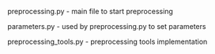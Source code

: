 preprocessing.py - main file to start preprocessing

parameters.py - used by preprocessing.py to set parameters 

preprocessing_tools.py - preprocessing tools implementation 
